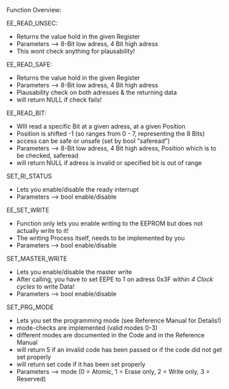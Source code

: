 Function Overview:

EE_READ_UNSEC:
  - Returns the value hold in the given Register
  - Parameters --> 8-Bit low adress, 4 Bit high adress
  - This wont check anything for plausability!

EE_READ_SAFE:
  - Returns the value hold in the given Register
  - Parameters --> 8-Bit low adress, 4 Bit high adress
  - Plausability check on both adresses & the returning data
  - will return NULL if check fails!

EE_READ_BIT:
  - WIll read a specific Bit at a given adress, at a given Position
  - Position is shifted -1 (so ranges from 0 - 7, representing the 8 Bits)
  - access can be safe or unsafe (set by bool "saferead")
  - Parameters --> 8-Bit low adress, 4 Bit high adress, Position which is to be checked, saferead
  - will return NULL if adress is invalid or specified bit is out of range

SET_RI_STATUS
  - Lets you enable/disable the ready interrupt
  - Parameters --> bool enable/disable

EE_SET_WRITE
  - Function only lets you enable writing to the EEPROM but does not actually write to it!
  - The writing Process itself, needs to be implemented by you
  - Parameters --> bool enable/disable

SET_MASTER_WRITE
  - Lets you enable/disable the master write
  - After calling, you have to set EEPE to 1 on adress 0x3F within *4 Clock cycles* to write Data!
  - Parameters --> bool enable/disable

SET_PRG_MODE
  - Lets you set the programming mode (see Reference Manual for Details!)
  - mode-checks are implemented (valid modes 0-3)
  - different modes are documented in the Code and in the Reference Manual
  - will return 5 if an invalid code has been passed or if the code did not get set properly
  - will return set code if it has been set properly
  - Parameters --> mode (0 = Atomic, 1 = Erase only, 2 = Write only, 3 = Reserved)
